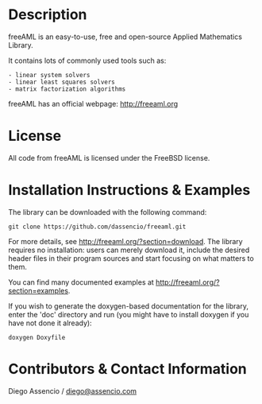 Description
===========

freeAML is an easy-to-use, free and open-source Applied Mathematics Library.

It contains lots of commonly used tools such as:

    - linear system solvers
    - linear least squares solvers
    - matrix factorization algorithms

freeAML has an official webpage: http://freeaml.org


License
=======

All code from freeAML is licensed under the FreeBSD license.


Installation Instructions & Examples
====================================

The library can be downloaded with the following command:

	git clone https://github.com/dassencio/freeaml.git

For more details, see http://freeaml.org/?section=download. The
library requires no installation: users can merely download it, include the
desired header files in their program sources and start focusing on what matters
to them.

You can find many documented examples at http://freeaml.org/?section=examples.

If you wish to generate the doxygen-based documentation for the library,
enter the 'doc' directory and run (you might have to install doxygen if you
have not done it already):

	doxygen Doxyfile


Contributors & Contact Information
==================================

Diego Assencio / diego@assencio.com
